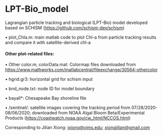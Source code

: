 # LPT-Bio_model
Lagrangian particle tracking and biological (LPT-Bio) model developed based on SCHISM (https://github.com/schism-dev/schism)

• plot_Chla.m: main matlab code to plot Chl-a from particle tracking results and compare it with satellite-derived chl-a

#### Other plot-related files:
• Other color.m; colorData.mat: Colormap files downloaded from https://www.mathworks.com/matlabcentral/fileexchange/30564-othercolor

• hgrid.gr3: horizontal grid for schism input

• bnd_node.txt: node ID for model boundary

• bayall*: Chesapeake Bay shoreline file

• /sentinel/: satellite images covering the tracking period from 07/28/2020-08/06/2020; downloaded from NOAA Algal Bloom Beta/Experimental Products (https://coastwatch.noaa.gov/cw_html/NCCOS.html)

Corresponding to Jilian Xiong: jxiong@vims.edu; xiongjilian@gmail.com
